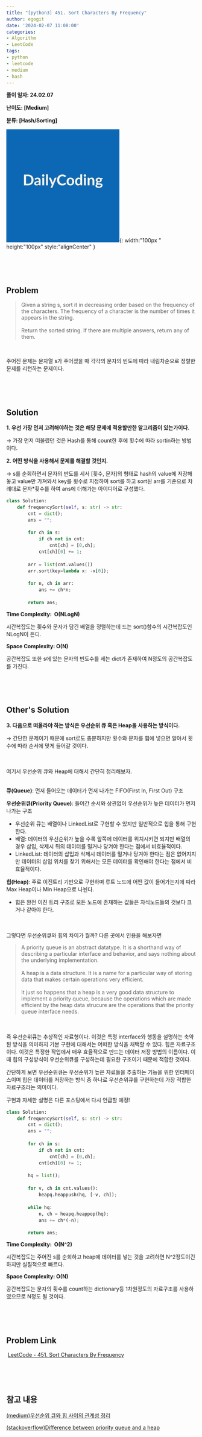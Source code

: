 ```yaml
---
title: "[python3] 451. Sort Characters By Frequency"
author: egogit
date: '2024-02-07 11:08:00'
categories:
- Algorithm
- LeetCode
tags:
- python
- leetcode
- medium
- hash
---
```


**풀이 일자: 24.02.07**

**난이도: \[Medium\]**

**분류: \[Hash/Sorting\]**

![thumbnail](/assets/img/thumbnail/dailycode.jpg){:  width:"100px " height:"100px" style:"alignCenter" }

<br/><br/><br/>
## Problem

>Given a string s, sort it in decreasing order based on the frequency of the characters. The frequency of a character is the number of times it appears in the string.\
\
Return the sorted string. If there are multiple answers, return any of them.

<br/>

주어진 문제는 문자열 s가 주어졌을 때 각각의 문자의 빈도에 따라 내림차순으로 정렬한 문제를 리턴하는 문제이다.

<br/><br/><br/>
## Solution

**1\. 우선 가장 먼저 고려해야하는 것은 해당 문제에 적용할만한 알고리즘이 있는가이다.**

→ 가장 먼저 떠올렸던 것은 Hash를 통해 count한 후에 횟수에 따라 sortin하는 방법이다.

**2\. 어떤 방식을 사용해서 문제를 해결할 것인지.**

→ s를 순회하면서 문자의 반도를 세서 [횟수, 문자]의 형태로 hash의 value에 저장해놓고 value만 가져와서 key를 횟수로 지정하여 sort를 하고 sort된 arr를 기준으로 차례대로 문자*횟수를 하여 ans에 더해가는 아이디어로 구성했다.


```python
class Solution:
    def frequencySort(self, s: str) -> str:
        cnt = dict();
        ans = "";

        for ch in s:
            if ch not in cnt:
                cnt[ch] = [0,ch];
            cnt[ch][0] += 1;

        arr = list(cnt.values())
        arr.sort(key=lambda x: -x[0]);

        for n, ch in arr:
            ans += ch*n;

        return ans;

```
**Time Complexity:  O(NLogN)**

시간복잡도는 횟수와 문자가 담긴 배열을 정렬하는데 드는 sort()함수의 시간복잡도인 NLogN이 든디.

**Space Complexity: O(N)**

공간복잡도 또한 s에 있는 문자의 빈도수를 세는 dict가 존재하여 N정도의 공간복잡도를 가진다.


<br/><br/><br/>
## Other's Solution

**3\. 다음으로 떠올라야 하는 방식은 우선순위 큐 혹은 Heap을 사용하는 방식이다.**

→ 간단한 문제이기 때문에 sort로도 충분하지만 횟수와 문자를 힙에 넣으면 알아서 횟수에 따라 순서에 맞게 들어갈 것이다.

<br><br>
여기서 우선순위 큐와 Heap에 대해서 간단히 정리해보자.
<br><br>

**큐(Queue)**: 먼저 들어오는 데이터가 먼저 나가는 FIFO(First In, First Out) 구조

**우선순위큐(Priority Queue)**: 들어간 순서와 상관없이 우선순위가 높은 데이터가 먼저 나가는 구조
- 우선순위 큐는 배열이나 LinkedList로 구현할 수 있지만 일반적으로 힙을 통해 구현한다.
- 배열: 데이터의 우선순위가 높을 수록 앞쪽에 데이터를 위치시키면 되지만 배열의 경우 삽입, 삭제시 뒤의 데이터를 밀거나 당겨야 한다는 점에서 비효율적이다.
- LinkedList: 데이터의 삽입과 삭제시 데이터를 밀거나 당겨야 한다는 점은 없어지지만 데이터의 삽입 위치를 찾기 위해서는 모든 데이터를 확인해야 한다는 점에서 비효율적이다.

**힙(Heap)**: 주로 이진트리 기반으로 구현하며 루트 노드에 어떤 값이 들어가는지에 따라 Max Heap이나 Min Heap으로 나뉜다.
- 힙은 완전 이진 트리 구조로 모든 노드에 존재하는 값들은 자식노드들의 것보다 크거나 같아야 한다.

<br><br>
그렇다면 우선순위큐와 힙의 차이가 뭘까? 다른 곳에서 인용을 해보자면

> A priority queue is an abstract datatype. It is a shorthand way of describing a particular interface and behavior, and says nothing about the underlying implementation.\
\
A heap is a data structure. It is a name for a particular way of storing data that makes certain operations very efficient.\
\
It just so happens that a heap is a very good data structure to implement a priority queue, because the operations which are made efficient by the heap data strucure are the operations that the priority queue interface needs.

<br><br>
즉 우선순위큐는 추상적인 자료형이다. 이것은 특정 interface와 행동을 설명하는 축약된 방식을 의미하지 기본 구현에 대해서는 어떠한 방식을 채택할 수 있다. 힙은 자료구조이다. 이것은 특정한 작업에서 매우 효율적으로 만드는 데이터 저장 방법의 이름이다. 이때 힙의 구성방식이 우선순위큐를 구성하는데 필요한 구조이기 때문에 적합한 것이다.

간단하게 보면 우선순위큐는 우선순위가 높은 자료들을 추출하는 기능을 위한 인터페이스이며 힙은 데이터를 저장하는 방식 중 하나로 우선순위큐를 구현하는데 가장 적합한 자료구조라는 의미이다.

구현과 자세한 설명은 다른 포스팅에서 다시 언급할 예정!
<br>
```python
class Solution:
    def frequencySort(self, s: str) -> str:
        cnt = dict();
        ans = "";

        for ch in s:
            if ch not in cnt:
                cnt[ch] = [0,ch];
            cnt[ch][0] += 1;

        hq = list();

        for v, ch in cnt.values():
            heapq.heappush(hq, [-v, ch]);

        while hq:
            n, ch = heapq.heappop(hq);
            ans += ch*(-n);

        return ans;

```
**Time Complexity:  O(N^2)**

시간복잡도는 주어진 s를 순회하고 heap에 데이터를 넣는 것을 고려하면 N^2정도이긴 하지만 실질적으로 빠르다.

**Space Complexity: O(N)**

공간복잡도는 문자의 횟수를 count하는 dictionary등 1차원정도의 자료구조를 사용하였으므로 N정도 될 것이다.

<br/><br/><br/>
## Problem Link

 [LeetCode - 451. Sort Characters By Frequency](https://leetcode.com/problems/sort-characters-by-frequency/)

<br/><br/><br/>
## 참고 내용

[(medium)우선순위 큐와 힙 사이의 관계성 정리](https://equus3144.medium.com/%EC%9A%B0%EC%84%A0%EC%88%9C%EC%9C%84-%ED%81%90%EC%99%80-%ED%9E%99-%EC%82%AC%EC%9D%B4%EC%9D%98-%EA%B4%80%EA%B3%84%EC%84%B1-%EC%A0%95%EB%A6%AC-1ce373aa0789)

[(stackoverflow)Difference between priority queue and a heap](https://stackoverflow.com/questions/18993269/difference-between-priority-queue-and-a-heap)
